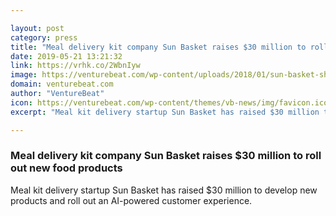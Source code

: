 ```yaml
---

layout: post
category: press
title: "Meal delivery kit company Sun Basket raises $30 million to roll out new food products"
date: 2019-05-21 13:21:32
link: https://vrhk.co/2WbnIyw
image: https://venturebeat.com/wp-content/uploads/2018/01/sun-basket-shrimp-watermelon-salad-corn.jpg?w=1200&strip=all
domain: venturebeat.com
author: "VentureBeat"
icon: https://venturebeat.com/wp-content/themes/vb-news/img/favicon.ico
excerpt: "Meal kit delivery startup Sun Basket has raised $30 million to develop new products and roll out an AI-powered customer experience."

---
```


### Meal delivery kit company Sun Basket raises $30 million to roll out new food products

Meal kit delivery startup Sun Basket has raised $30 million to develop new products and roll out an AI-powered customer experience.